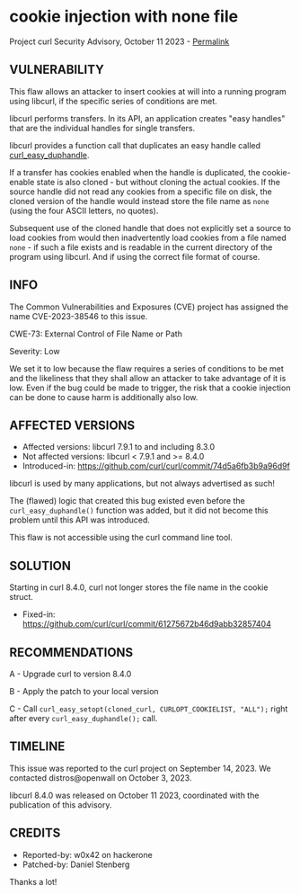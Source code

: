 cookie injection with none file
===============================

Project curl Security Advisory, October 11 2023 -
[Permalink](https://curl.se/docs/CVE-2023-38546.html)

VULNERABILITY
-------------

This flaw allows an attacker to insert cookies at will into a running program
using libcurl, if the specific series of conditions are met.

libcurl performs transfers. In its API, an application creates "easy handles"
that are the individual handles for single transfers.

libcurl provides a function call that duplicates an easy handle called
[curl_easy_duphandle](https://curl.se/libcurl/c/curl_easy_duphandle.html).

If a transfer has cookies enabled when the handle is duplicated, the
cookie-enable state is also cloned - but without cloning the actual
cookies. If the source handle did not read any cookies from a specific file on
disk, the cloned version of the handle would instead store the file name as
`none` (using the four ASCII letters, no quotes).

Subsequent use of the cloned handle that does not explicitly set a source to
load cookies from would then inadvertently load cookies from a file named
`none` - if such a file exists and is readable in the current directory of the
program using libcurl. And if using the correct file format of course.

INFO
----

The Common Vulnerabilities and Exposures (CVE) project has assigned the name
CVE-2023-38546 to this issue.

CWE-73: External Control of File Name or Path

Severity: Low

We set it to low because the flaw requires a series of conditions to be met
and the likeliness that they shall allow an attacker to take advantage of it
is low. Even if the bug could be made to trigger, the risk that a cookie
injection can be done to cause harm is additionally also low.

AFFECTED VERSIONS
-----------------

- Affected versions: libcurl 7.9.1 to and including 8.3.0
- Not affected versions: libcurl < 7.9.1 and >= 8.4.0
- Introduced-in: https://github.com/curl/curl/commit/74d5a6fb3b9a96d9f

libcurl is used by many applications, but not always advertised as such!

The (flawed) logic that created this bug existed even before the
`curl_easy_duphandle()` function was added, but it did not become this problem
until this API was introduced.

This flaw is not accessible using the curl command line tool.

SOLUTION
------------

Starting in curl 8.4.0, curl not longer stores the file name in the cookie struct.

- Fixed-in: https://github.com/curl/curl/commit/61275672b46d9abb32857404

RECOMMENDATIONS
--------------

 A - Upgrade curl to version 8.4.0

 B - Apply the patch to your local version

 C - Call `curl_easy_setopt(cloned_curl, CURLOPT_COOKIELIST, "ALL");` right
     after every `curl_easy_duphandle();` call.

TIMELINE
--------

This issue was reported to the curl project on September 14, 2023. We contacted
distros@openwall on October 3, 2023.

libcurl 8.4.0 was released on October 11 2023, coordinated with the
publication of this advisory.

CREDITS
-------

- Reported-by: w0x42 on hackerone
- Patched-by: Daniel Stenberg

Thanks a lot!
